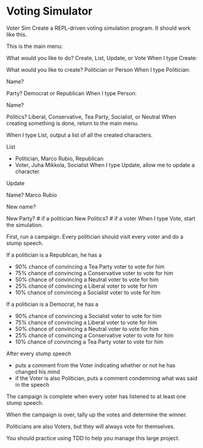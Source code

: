 Voting Simulator
===

Voter Sim
Create a REPL-driven voting simulation program. It should work like this.

This is the main menu:

What would you like to do? Create, List, Update, or Vote
When I type Create:

What would you like to create? Politician or Person
When I type Politician:

Name?

Party? Democrat or Republican
When I type Person:

Name?

Politics? Liberal, Conservative, Tea Party, Socialist, or Neutral
When creating something is done, return to the main menu.

When I type List, output a list of all the created characters.

List
* Politician, Marco Rubio, Republican
* Voter, Juha Mikkola, Socialist
When I type Update, allow me to update a character.

Update

Name?
Marco Rubio

New name?

New Party?    # if a politician
New Politics? # if a voter
When I type Vote, start the simulation.

First, run a campaign. Every politician should visit every voter and do a stump speech.

If a politician is a Republican, he has a
- 90% chance of convincing a Tea Party voter to vote for him
- 75% chance of convincing a Conservative voter to vote for him
- 50% chance of convincing a Neutral voter to vote for him
- 25% chance of convincing a Liberal voter to vote for him
- 10% chance of convincing a Socialist voter to vote for him

If a politician is a Democrat, he has a
- 90% chance of convincing a Socialist voter to vote for him
- 75% chance of convincing a Liberal voter to vote for him
- 50% chance of convincing a Neutral voter to vote for him
- 25% chance of convincing a Conservative voter to vote for him
- 10% chance of convincing a Tea Party voter to vote for him

After every stump speech
- puts a comment from the Voter indicating whether or not he has changed his mind
- if the Voter is also Politician, puts a comment condemning what was said in the speech

The campaign is complete when every voter has listened to at least one stump speech.

When the campaign is over, tally up the votes and determine the winner.

Politicians are also Voters, but they will always vote for themselves.

You should practice using TDD to help you manage this large project.
